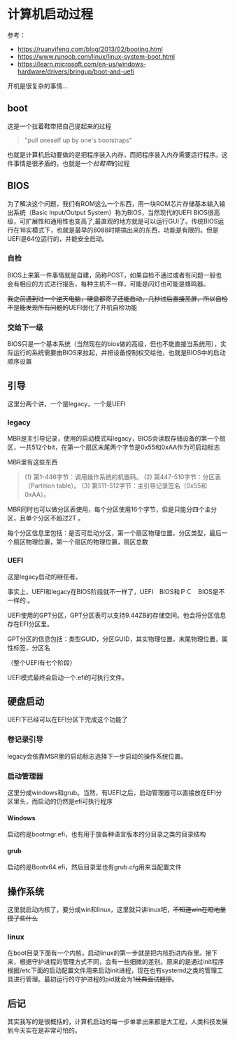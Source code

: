 # 计算机启动过程

参考：

- <https://ruanyifeng.com/blog/2013/02/booting.html>
- <https://www.runoob.com/linux/linux-system-boot.html>
- <https://learn.microsoft.com/en-us/windows-hardware/drivers/bringup/boot-and-uefi>

<!-- more -->

开机是很复杂的事情...

## boot

这是一个拉着鞋带把自己提起来的过程

> "pull oneself up by one's bootstraps"

也就是计算机启动要做的是把程序装入内存，而把程序装入内存需要运行程序。这件事情是很矛盾的，也就是一个*拉鞋带*的过程

## BIOS

为了解决这个问题，我们有ROM这么一个东西，用一块ROM芯片存储基本输入输出系统（Basic Input/Output System）称为BIOS，当然现代的UEFI BIOS很高级，可扩展性和通用性也变高了,最直观的地方就是可以运行GUI了。传统BIOS运行在16实模式下，也就是最早的8088时期搞出来的东西，功能是有限的。但是UEFI是64位运行的，并能安全启动。

### 自检

BIOS上来第一件事情就是自建，简称POST，如果自检不通过或者有问题一般也会有相应的方式进行报告，每种主机不一样，可能是闪灯也可能是蜂鸣器。

~~我之前遇到过一个逆天电脑，硬盘都寄了还能启动，几秒过后直接黑屏，所以自检不是能发现所有问题的~~UEFI弱化了开机自检功能

### 交给下一级

BIOS只是一个基本系统（当然现在的bios做的高级，但也不能直接当系统用），实际运行的系统需要由BIOS来拉起，并把设备控制权交给他，也就是BIOS中的启动顺序设置

## 引导

这里分两个讲，一个是legacy，一个是UEFI

### legacy

MBR是主引导记录，使用的启动模式叫legacy，BIOS会读取存储设备的第一个扇区，一共512个bit，在第一个扇区末尾两个字节是0x55和0xAA作为可启动标志

MBR里有这些东西

> (1) 第1-446字节：调用操作系统的机器码。
> (2) 第447-510字节：分区表（Partition table）。
> (3) 第511-512字节：主引导记录签名（0x55和0xAA）。

MBR同时也可以做分区表使用，每个分区使用16个字节，但是只能分四个主分区，且单个分区不超过2T 。

每个分区信息里包括：是否可启动分区，第一个扇区物理位置，分区类型，最后一个扇区物理位置，第一个扇区的物理位置，扇区总数

### UEFI

这是legacy启动的继任者。

事实上，UEFI和legacy在BIOS阶段就不一样了，UEFI　BIOS和ＰＣ　BIOS是不一样的.。

UEFI使用的GPT分区，GPT分区表可以支持9.44ZB的存储空间。他会将分区信息存在EFI分区里。

GPT分区的信息包括：类型GUID，分区GUID，其实物理位置，末尾物理位置，属性标签，分区名

（整个UEFI有七个阶段）

UEFI模式最终会启动一个.efi的可执行文件。

## 硬盘启动

UEFI下已经可以在EFI分区下完成这个功能了

### 卷记录引导

legacy会依靠MSR里的启动标志选择下一步启动的操作系统位置。

### 启动管理器

这里分成windows和grub。当然，有UEFI之后，启动管理器可以直接放在EFI分区里头，而启动的仍然是efi可执行程序

#### Windows

启动的是bootmgr.efi，也有用于放各种语言版本的分目录之类的目录结构

#### grub

启动的是Bootx64.efi，然后目录里也有grub.cfg用来当配置文件

## 操作系统

这里就启动内核了，要分成win和linux，这里就只讲linux吧，~~不知道win在暗地里摸了些什么~~

### linux

在boot目录下面有一个内核，启动linux的第一步就是把内核扔进内存里。接下来，根据守护进程的管理方式不同，会有一些细微的差别。原来的是通过init程序根据/etc下面的启动配置文件用来启动init进程，现在也有systemd之类的管理工具进行管理。最初运行的守护进程的pid就会为1~~经典面试题耶~~。

## 后记

其实我写的是很概括的，计算机启动的每一步单拿出来都是大工程，人类科技发展到今天实在是非常可怕的。
